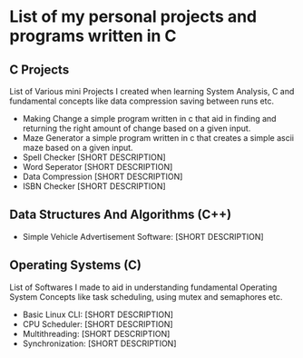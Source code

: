 # List of my personal projects and programs written in C


## C Projects 
List of Various mini Projects I created when learning System Analysis, C and fundamental concepts like data compression saving between runs etc.
- Making Change a simple program written in c that aid in finding and returning the right amount of change based on a given input. 
- Maze Generator a simple program written in c that creates a simple ascii maze based on a given input. 
- Spell Checker [SHORT DESCRIPTION]
- Word Seperator [SHORT DESCRIPTION]
- Data Compression [SHORT DESCRIPTION]
- ISBN Checker [SHORT DESCRIPTION]

## Data Structures And Algorithms (C++)
- Simple Vehicle Advertisement Software: [SHORT DESCRIPTION]

## Operating Systems (C)
List of Softwares I made to aid in understanding fundamental Operating System Concepts like task scheduling, using mutex and semaphores etc.
- Basic Linux CLI: [SHORT DESCRIPTION]
- CPU Scheduler: [SHORT DESCRIPTION]
- Multithreading: [SHORT DESCRIPTION]
- Synchronization: [SHORT DESCRIPTION]


